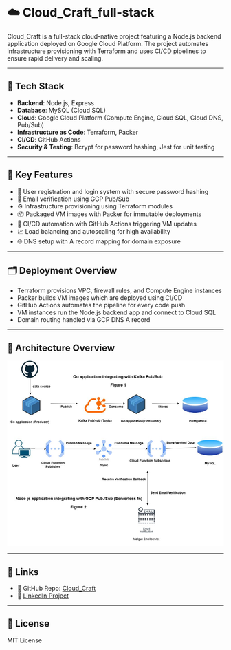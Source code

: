 # ☁️ Cloud_Craft_full-stack

Cloud_Craft is a full-stack cloud-native project featuring a Node.js backend application deployed on Google Cloud Platform. The project automates infrastructure provisioning with Terraform and uses CI/CD pipelines to ensure rapid delivery and scaling.

---

## 🧰 Tech Stack

- **Backend**: Node.js, Express
- **Database**: MySQL (Cloud SQL)
- **Cloud**: Google Cloud Platform (Compute Engine, Cloud SQL, Cloud DNS, Pub/Sub)
- **Infrastructure as Code**: Terraform, Packer
- **CI/CD**: GitHub Actions
- **Security & Testing**: Bcrypt for password hashing, Jest for unit testing

---

## 🚀 Key Features

- 🧾 User registration and login system with secure password hashing  
- 📩 Email verification using GCP Pub/Sub  
- ⚙️ Infrastructure provisioning using Terraform modules  
- 📦 Packaged VM images with Packer for immutable deployments  
- 🔄 CI/CD automation with GitHub Actions triggering VM updates  
- 📈 Load balancing and autoscaling for high availability  
- 🌐 DNS setup with A record mapping for domain exposure

---

## 🗂️ Deployment Overview

- Terraform provisions VPC, firewall rules, and Compute Engine instances
- Packer builds VM images which are deployed using CI/CD
- GitHub Actions automates the pipeline for every code push
- VM instances run the Node.js backend app and connect to Cloud SQL
- Domain routing handled via GCP DNS A record

---

## 🧱 Architecture Overview

![Cloud_Craft Architecture](../ArchitectureDiagram.jpeg)

---

## 🔗 Links

- 📂 GitHub Repo: [Cloud_Craft](https://github.com/orgs/cloud-craft-project-fullstack/repositories)  
- 🔗 [LinkedIn Project](https://www.linkedin.com/in/poojakannanpk/)

---

## 📄 License  
MIT License
